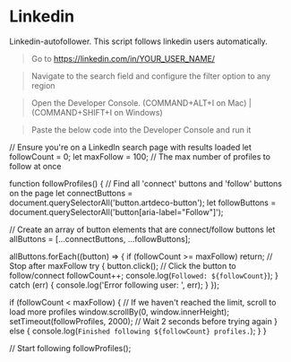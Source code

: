 # Linkedin

Linkedin-autofollower.
This script follows linkedin users automatically.

> Go to https://linkedin.com/in/YOUR_USER_NAME/

> Navigate to the search field and configure the filter option to any region

> Open the Developer Console. (COMMAND+ALT+I on Mac) | (COMMAND+SHIFT+I on Windows)

> Paste the below code into the Developer Console and run it


// Ensure you're on a LinkedIn search page with results loaded
let followCount = 0;
let maxFollow = 100; // The max number of profiles to follow at once

function followProfiles() {
  // Find all 'connect' buttons and 'follow' buttons on the page
  let connectButtons = document.querySelectorAll('button.artdeco-button');
  let followButtons = document.querySelectorAll('button[aria-label="Follow"]');

  // Create an array of button elements that are connect/follow buttons
  let allButtons = [...connectButtons, ...followButtons];
  
  allButtons.forEach((button) => {
    if (followCount >= maxFollow) return; // Stop after maxFollow
    try {
      button.click(); // Click the button to follow/connect
      followCount++;
      console.log(`Followed: ${followCount}`);
    } catch (err) {
      console.log('Error following user: ', err);
    }
  });

  if (followCount < maxFollow) {
    // If we haven't reached the limit, scroll to load more profiles
    window.scrollBy(0, window.innerHeight);
    setTimeout(followProfiles, 2000); // Wait 2 seconds before trying again
  } else {
    console.log(`Finished following ${followCount} profiles.`);
  }
}

// Start following
followProfiles();
